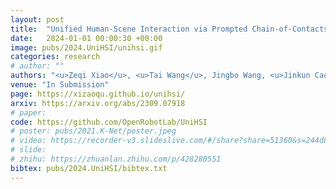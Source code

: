 ```yaml
---
layout: post
title:  "Unified Human-Scene Interaction via Prompted Chain-of-Contacts"
date:   2024-01-01 00:00:30 +00:00
image: pubs/2024.UniHSI/unihsi.gif
categories: research
# author: ""
authors: "<u>Zeqi Xiao</u>, <u>Tai Wang</u>, Jingbo Wang, <u>Jinkun Cao</u>, Wenwei Zhang, Bo Dai, Dahua Lin, <strong>Jiangmiao Pang</strong><sup>&dagger;</sup>"
venue: "In Submission"
page: https://xizaoqu.github.io/unihsi/
arxiv: https://arxiv.org/abs/2309.07918
# paper: 
code: https://github.com/OpenRobotLab/UniHSI
# poster: pubs/2021.K-Net/poster.jpeg
# video: https://recorder-v3.slideslive.com/#/share?share=51360&s=244d89a2-1418-4fd5-89fe-dc9616fc6efd
# slide:
# zhihu: https://zhuanlan.zhihu.com/p/428280551
bibtex: pubs/2024.UniHSI/bibtex.txt
---
```

